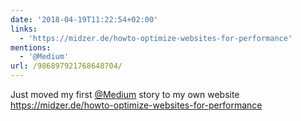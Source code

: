 ```yaml
---
date: '2018-04-19T11:22:54+02:00'
links:
  - 'https://midzer.de/howto-optimize-websites-for-performance'
mentions:
  - '@Medium'
url: /986897921768648704/
---
```

Just moved my first [@Medium](https://twitter.com/@Medium) story to my own website https://midzer.de/howto-optimize-websites-for-performance
